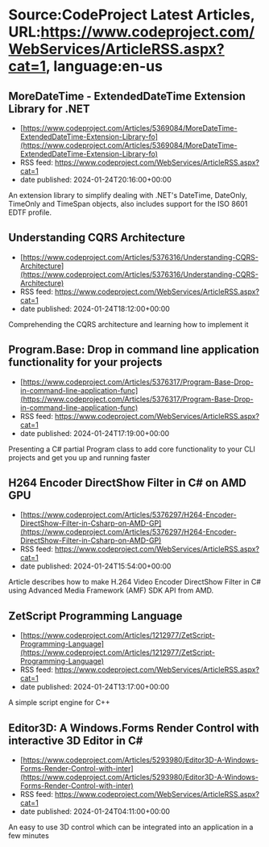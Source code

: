 # Source:CodeProject Latest Articles, URL:https://www.codeproject.com/WebServices/ArticleRSS.aspx?cat=1, language:en-us

## MoreDateTime - ExtendedDateTime Extension Library for .NET
 - [https://www.codeproject.com/Articles/5369084/MoreDateTime-ExtendedDateTime-Extension-Library-fo](https://www.codeproject.com/Articles/5369084/MoreDateTime-ExtendedDateTime-Extension-Library-fo)
 - RSS feed: https://www.codeproject.com/WebServices/ArticleRSS.aspx?cat=1
 - date published: 2024-01-24T20:16:00+00:00

An extension library to simplify dealing with .NET's DateTime, DateOnly, TimeOnly and TimeSpan objects, also includes support for the ISO 8601 EDTF profile.

## Understanding CQRS Architecture
 - [https://www.codeproject.com/Articles/5376316/Understanding-CQRS-Architecture](https://www.codeproject.com/Articles/5376316/Understanding-CQRS-Architecture)
 - RSS feed: https://www.codeproject.com/WebServices/ArticleRSS.aspx?cat=1
 - date published: 2024-01-24T18:12:00+00:00

Comprehending the CQRS architecture and learning how to implement it

## Program.Base: Drop in command line application functionality for your projects
 - [https://www.codeproject.com/Articles/5376317/Program-Base-Drop-in-command-line-application-func](https://www.codeproject.com/Articles/5376317/Program-Base-Drop-in-command-line-application-func)
 - RSS feed: https://www.codeproject.com/WebServices/ArticleRSS.aspx?cat=1
 - date published: 2024-01-24T17:19:00+00:00

Presenting a C# partial Program class to add core functionality to your CLI projects and get you up and running faster

## H264 Encoder DirectShow Filter in C# on AMD GPU
 - [https://www.codeproject.com/Articles/5376297/H264-Encoder-DirectShow-Filter-in-Csharp-on-AMD-GP](https://www.codeproject.com/Articles/5376297/H264-Encoder-DirectShow-Filter-in-Csharp-on-AMD-GP)
 - RSS feed: https://www.codeproject.com/WebServices/ArticleRSS.aspx?cat=1
 - date published: 2024-01-24T15:54:00+00:00

Article describes how to make H.264 Video Encoder DirectShow Filter in C# using Advanced Media Framework  (AMF) SDK API from AMD.

## ZetScript Programming Language
 - [https://www.codeproject.com/Articles/1212977/ZetScript-Programming-Language](https://www.codeproject.com/Articles/1212977/ZetScript-Programming-Language)
 - RSS feed: https://www.codeproject.com/WebServices/ArticleRSS.aspx?cat=1
 - date published: 2024-01-24T13:17:00+00:00

A simple script engine for C++

## Editor3D: A Windows.Forms Render Control with interactive 3D Editor in C#
 - [https://www.codeproject.com/Articles/5293980/Editor3D-A-Windows-Forms-Render-Control-with-inter](https://www.codeproject.com/Articles/5293980/Editor3D-A-Windows-Forms-Render-Control-with-inter)
 - RSS feed: https://www.codeproject.com/WebServices/ArticleRSS.aspx?cat=1
 - date published: 2024-01-24T04:11:00+00:00

An easy to use 3D control which can be integrated into an application in a few minutes

